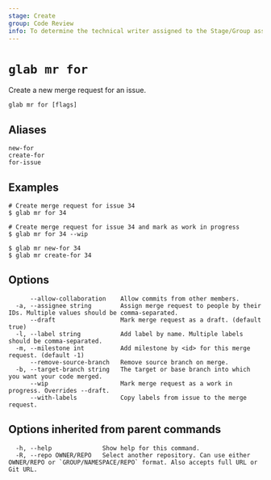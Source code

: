 ```yaml
---
stage: Create
group: Code Review
info: To determine the technical writer assigned to the Stage/Group associated with this page, see https://about.gitlab.com/handbook/product/ux/technical-writing/#assignments
---
```


<!--
This documentation is auto generated by a script.
Please do not edit this file directly. Run `make gen-docs` instead.
-->

# `glab mr for`

Create a new merge request for an issue.

```plaintext
glab mr for [flags]
```

## Aliases

```plaintext
new-for
create-for
for-issue
```

## Examples

```console
# Create merge request for issue 34
$ glab mr for 34

# Create merge request for issue 34 and mark as work in progress
$ glab mr for 34 --wip

$ glab mr new-for 34
$ glab mr create-for 34

```

## Options

```plaintext
      --allow-collaboration    Allow commits from other members.
  -a, --assignee string        Assign merge request to people by their IDs. Multiple values should be comma-separated.
      --draft                  Mark merge request as a draft. (default true)
  -l, --label string           Add label by name. Multiple labels should be comma-separated.
  -m, --milestone int          Add milestone by <id> for this merge request. (default -1)
      --remove-source-branch   Remove source branch on merge.
  -b, --target-branch string   The target or base branch into which you want your code merged.
      --wip                    Mark merge request as a work in progress. Overrides --draft.
      --with-labels            Copy labels from issue to the merge request.
```

## Options inherited from parent commands

```plaintext
  -h, --help              Show help for this command.
  -R, --repo OWNER/REPO   Select another repository. Can use either OWNER/REPO or `GROUP/NAMESPACE/REPO` format. Also accepts full URL or Git URL.
```
